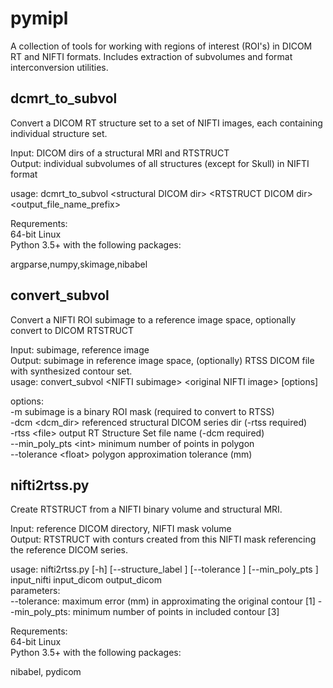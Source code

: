 # pymipl

A collection of tools for working with regions of interest (ROI's) in DICOM RT and NIFTI formats. Includes extraction of subvolumes and format interconversion utilities.

## dcmrt_to_subvol

Convert a DICOM RT structure set to a set of NIFTI images, each containing individual structure set.

Input: DICOM dirs of a structural MRI and RTSTRUCT <br> 
Output: individual subvolumes of all structures (except for Skull) in NIFTI format<br>

usage: dcmrt_to_subvol \<structural DICOM dir\> \<RTSTRUCT DICOM dir\> \<output_file_name_prefix\> 

Requrements: <br>
64-bit Linux <br>
Python 3.5+ with the following packages:<br>

argparse,numpy,skimage,nibabel

## convert_subvol

Convert a NIFTI ROI subimage to a reference image space, optionally convert to DICOM RTSTRUCT

Input: subimage, reference image <br>
Output: subimage in reference image space, (optionally) RTSS DICOM file with synthesized contour set.<br>
usage: convert_subvol \<NIFTI subimage\> \<original NIFTI image\> [options] <br>

options:<br>
    -m                      subimage is a binary ROI mask (required to convert to RTSS)<br>
    -dcm \<dcm_dir\>        referenced structural DICOM series dir (-rtss required)<br>
    -rtss \<file\>          output RT Structure Set file name (-dcm required)<br>
    --min_poly_pts \<int\>  minimum number of points in polygon<br>
    --tolerance \<float\>   polygon approximation tolerance (mm)<br>

## nifti2rtss.py

Create RTSTRUCT from a NIFTI binary volume and structural MRI. 

Input: reference DICOM directory, NIFTI mask volume <br> 
Output: RTSTRUCT with conturs created from this NIFTI mask referencing the reference DICOM series.

usage: nifti2rtss.py [-h] [--structure_label <string>] [--tolerance <float>] [--min_poly_pts <int>] input_nifti input_dicom output_dicom<br>
parameters:<br>
--tolerance:     maximum error (mm) in approximating the original contour [1]
--min_poly_pts:  minimum number of points in included contour [3]

Requrements: <br>
64-bit Linux <br>
Python 3.5+ with the following packages:<br>

nibabel, pydicom
